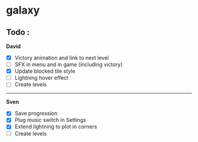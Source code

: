# galaxy
## Todo :
__David__
* [X] Victory animation and link to next level
* [ ] SFX in menu and in game (including victory)
* [X] Update blocked tile style
* [ ] Lightning hover effect
* [ ] Create levels
-----------------
__Sven__
* [X] Save progression
* [X] Plug music switch in Settings
* [X] Extend lightning to plot in corners
* [ ] Create levels
